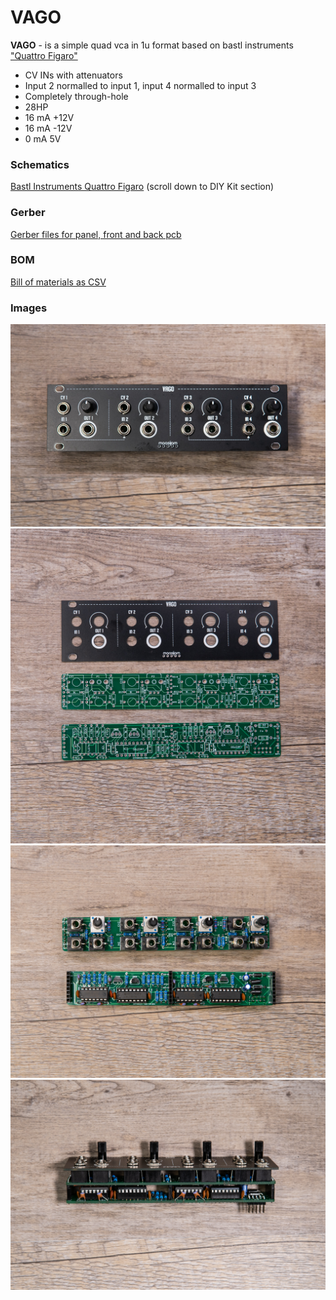 <h1>VAGO</h1>

**VAGO** - is a simple quad vca in 1u format based on bastl instruments ["Quattro Figaro"](https://bastl-instruments.com/eurorack/modules/quattro-figaro)

* CV INs with attenuators
* Input 2 normalled to input 1, input 4 normalled to input 3
* Completely through-hole
* 28HP    
* 16 mA +12V
* 16 mA -12V
* 0 mA 5V

<h3>Schematics</h3>

[Bastl Instruments Quattro Figaro](https://bastl-instruments.com/eurorack/modules/quattro-figaro) (scroll down to DIY Kit section)

<h3>Gerber</h3>

[Gerber files for panel, front and back pcb](gerber/)

<h3>BOM</h3>

[Bill of materials as CSV](BOM____VAGO_2020-09-03_22-37-59.csv)


<h3>Images</h3>

![maasijam vago output module](images/DSC03323.jpg)
![maasijam vago output module](images/DSC03322.jpg)
![maasijam vago output module](images/DSC03325.jpg)
![maasijam vago output module](images/DSC03329.jpg)
